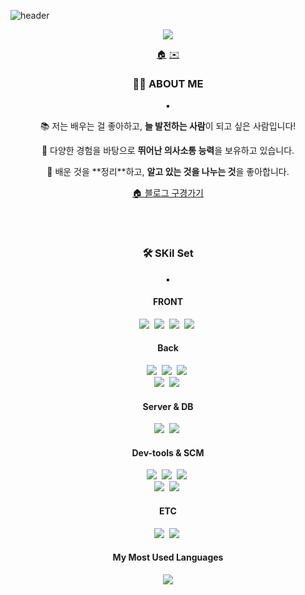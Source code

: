 ![header](https://capsule-render.vercel.app/api?type=waving&color=27A4F2&height=300&section=header&text=Hi!&nbsp;I'mGeehyun&fontSize=90&fontColor=ffffff)

<p align="center">
  <img src="https://github.com/Geeehyun/Geeehyun/assets/141742542/e7f8601d-d2f3-4ac1-9890-e37175b1d445">
</p>
<div align="center">
  <a href="https://velog.io/@wkdwl578/series">🏠</a>
  <a href="mailto:wkdwl578@naver.com">✉️</a>
</div>
<h3 align="center">🖐🏻 ABOUT ME</h3>
<p align="center">▪️</p>
<div>
<p align="center">📚 저는 배우는 걸 좋아하고, <strong>늘 발전하는 사람</strong>이 되고 싶은 사람입니다!</p>
<p align="center">💬 다양한 경험을 바탕으로 <strong>뛰어난 의사소통 능력</strong>을 보유하고 있습니다.</p>
<p align="center">💞 배운 것을 **정리**하고, <strong>알고 있는 것을 나누는 것</strong>을 좋아합니다.</p>
  <p align="center"><a href="https://velog.io/@wkdwl578/series">🏠 블로그 구경가기</a></p>
</div>
<br><br>
<h3 align="center">🛠️ SKil Set</h3>
<p align="center">▪️</p>
<h4 align="center">FRONT</h4>
<div>
  <p align="center">
    <img src="https://img.shields.io/badge/HTML5-E34F26?style=for-the-badge&logo=html5&logoColor=white"/></a>&nbsp
    <img src="https://img.shields.io/badge/CSS3-1572B6?style=for-the-badge&logo=css3&logoColor=white"/></a>&nbsp
    <img src="https://img.shields.io/badge/JavaScript-F7DF1E?style=for-the-badge&logo=JavaScript&logoColor=white"/></a>&nbsp
    <img src="https://img.shields.io/badge/jQuery-0769AD?style=for-the-badge&logo=jquery&logoColor=white"/></a>&nbsp
  </p>
</div>
<h4 align="center">Back</h4>
<p align="center">
  <img src="https://img.shields.io/badge/Java-ED8B00?style=for-the-badge&logo=openjdk&logoColor=white"/></a>&nbsp
  <img src="https://img.shields.io/badge/Spring-6DB33F?style=for-the-badge&logo=spring&logoColor=white"/></a>&nbsp
  <img src="https://img.shields.io/badge/SpringBoot-6DB33F?style=for-the-badge&logo=springBoot&logoColor=white"/></a>&nbsp
  <br>
  <img src="https://img.shields.io/badge/Thymeleaf-005F0FF?style=for-the-badge&logo=Thymeleaf&logoColor=white"/></a>&nbsp
  <img src="https://img.shields.io/badge/JSP-000000?style=for-the-badge&logo=JSP&logoColor=white"/></a>&nbsp
</p>
<h4 align="center">Server & DB</h4>
<p align="center">
  <img src="https://img.shields.io/badge/apachetomcat-F8DC75?style=for-the-badge&logo=apachetomcat&logoColor=black"/></a>&nbsp
  <img src="https://img.shields.io/badge/MariaDB-003545?style=for-the-badge&logo=mariadb&logoColor=white"/></a>&nbsp
</p>
<h4 align="center">Dev-tools & SCM</h4>
<p align="center">
  <img src="https://img.shields.io/badge/IntelliJ_IDEA-000000.svg?style=for-the-badge&logo=intellij-idea&logoColor=white"/></a>&nbsp
  <img src="https://img.shields.io/badge/Eclipse-2C2255?style=for-the-badge&logo=eclipse&logoColor=white"/></a>&nbsp
  <img src="https://img.shields.io/badge/Visual_Studio_Code-0078D4?style=for-the-badge&logo=visual%20studio%20code&logoColor=white"/></a>&nbsp
  <br>
  <img src="https://img.shields.io/badge/HeidiSQL-83B81A?style=for-the-badge&logo=HeidiSQL&logoColor=white"/></a>&nbsp
  <img src="https://img.shields.io/badge/GitHub-100000?style=for-the-badge&logo=github&logoColor=white"/></a>&nbsp   
</p>
<h4 align="center">ETC</h4>
<p align="center">
  <img src="https://img.shields.io/badge/Slack-4A154B?style=for-the-badge&logo=slack&logoColor=white"/></a>&nbsp
  <img src="https://img.shields.io/badge/Google Docs-4285F4?logo=google&logoColor=fff&style=for-the-badge"/></a>&nbsp
</p>
<h4 align="center">My Most Used Languages</h4>
<p align="center">
  <a href="https://github.com/Geeehyun">
    <img align="center" src="https://github-readme-stats.vercel.app/api/top-langs/?username=Geeehyun&layout=compact&show_icons=true&show_owner=ture&hide_title=true&theme=white&hide=Objective%2DC,c,scss,shell,ruby,dart,swift" />
  </a>
</p>

